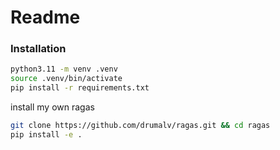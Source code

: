 # Readme

### Installation

```bash
python3.11 -m venv .venv
source .venv/bin/activate
pip install -r requirements.txt
```

install my own ragas

```bash
git clone https://github.com/drumalv/ragas.git && cd ragas
pip install -e .
```